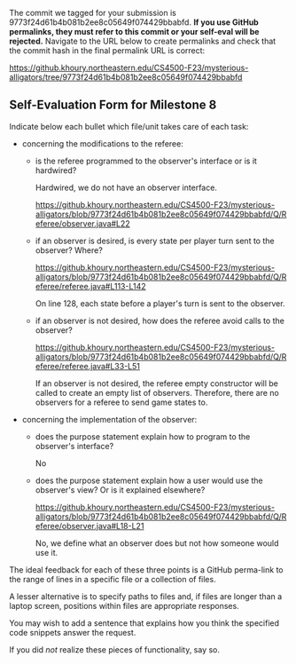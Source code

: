 The commit we tagged for your submission is 9773f24d61b4b081b2ee8c05649f074429bbabfd.
**If you use GitHub permalinks, they must refer to this commit or your self-eval will be rejected.**
Navigate to the URL below to create permalinks and check that the commit hash in the final permalink URL is correct:

https://github.khoury.northeastern.edu/CS4500-F23/mysterious-alligators/tree/9773f24d61b4b081b2ee8c05649f074429bbabfd

## Self-Evaluation Form for Milestone 8

Indicate below each bullet which file/unit takes care of each task:

- concerning the modifications to the referee: 

  - is the referee programmed to the observer's interface
    or is it hardwired?
    
    Hardwired, we do not have an observer interface.
    
    https://github.khoury.northeastern.edu/CS4500-F23/mysterious-alligators/blob/9773f24d61b4b081b2ee8c05649f074429bbabfd/Q/Referee/observer.java#L22

  - if an observer is desired, is every state per player turn sent to
    the observer? Where? 
    
    https://github.khoury.northeastern.edu/CS4500-F23/mysterious-alligators/blob/9773f24d61b4b081b2ee8c05649f074429bbabfd/Q/Referee/referee.java#L113-L142
    
    On line 128, each state before a player's turn is sent to the observer.

  - if an observer is not desired, how does the referee avoid calls to
    the observer?
    
    https://github.khoury.northeastern.edu/CS4500-F23/mysterious-alligators/blob/9773f24d61b4b081b2ee8c05649f074429bbabfd/Q/Referee/referee.java#L33-L51
    
    If an observer is not desired, the referee empty constructor will be called to create an empty list of observers. Therefore, there are no observers for a referee to send game states to.

- concerning the implementation of the observer:

  - does the purpose statement explain how to program to the
    observer's interface? 
    
    No

  - does the purpose statement explain how a user would use the
    observer's view? Or is it explained elsewhere? 
    
    https://github.khoury.northeastern.edu/CS4500-F23/mysterious-alligators/blob/9773f24d61b4b081b2ee8c05649f074429bbabfd/Q/Referee/observer.java#L18-L21
    
    No, we define what an observer does but not how someone would use it.

The ideal feedback for each of these three points is a GitHub
perma-link to the range of lines in a specific file or a collection of
files.

A lesser alternative is to specify paths to files and, if files are
longer than a laptop screen, positions within files are appropriate
responses.

You may wish to add a sentence that explains how you think the
specified code snippets answer the request.

If you did *not* realize these pieces of functionality, say so.

